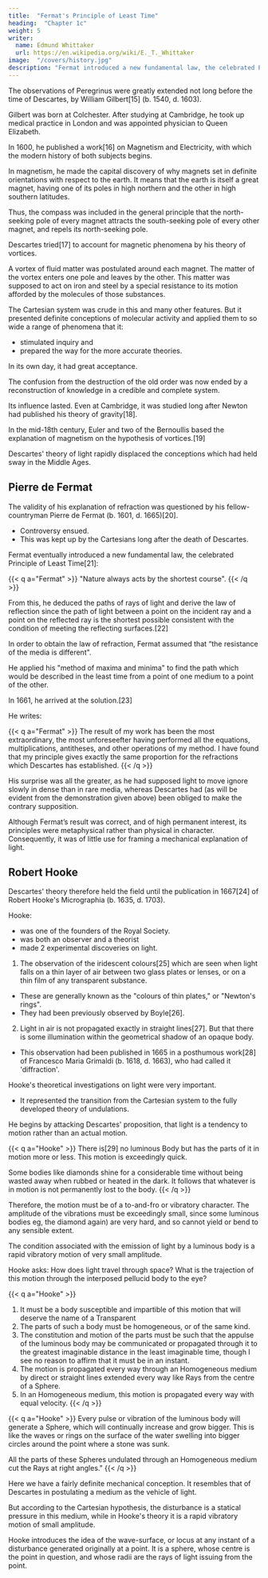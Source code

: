 ```yaml
---
title:  "Fermat's Principle of Least Time"
heading:  "Chapter 1c"
weight: 5
writer:
  name: Edmund Whittaker
  url: https://en.wikipedia.org/wiki/E._T._Whittaker
image:  "/covers/history.jpg"
description: "Fermat introduced a new fundamental law, the celebrated Principle of Least Time: 'Nature always acts by the shortest course'"
---
```



The observations of Peregrinus were greatly extended not long before the time of Descartes, by William Gilbert[15] (b. 1540, d. 1603). 

Gilbert was born at Colchester. After studying at Cambridge, he took up medical practice in London and was appointed physician to Queen Elizabeth. 

In 1600, he published a work[16] on Magnetism and Electricity, with which the modern history of both subjects begins.

In magnetism, he made the capital discovery of why magnets set in definite orientations with respect to the earth. It means that the earth is itself a great magnet, having one of its poles in high northern and the other in high southern latitudes. 

Thus, the compass was included in the general principle that the north-seeking pole of every magnet attracts the south-seeking pole of every other magnet, and repels its north-seeking pole.

Descartes tried[17] to account for magnetic phenomena by his theory of vortices.

A vortex of fluid matter was postulated around each magnet. The matter of the vortex enters one pole and leaves by the other. This matter was supposed to act on iron and steel by a special resistance to its motion afforded by the molecules of those substances.

The Cartesian system was crude in this and many other features. But it presented definite conceptions of molecular activity and applied them to so wide a range of phenomena that it:
- stimulated inquiry and
- prepared the way for the more accurate theories. 

In its own day, it had great acceptance. 

The confusion from the destruction of the old order was now ended by a reconstruction of knowledge in a credible and complete system. 

Its influence lasted. Even at Cambridge, it was studied long after Newton had published his theory of gravity[18].

In the mid-18th century, Euler and two of the Bernoullis based the explanation of magnetism on the hypothesis of vortices.[19]

Descartes' theory of light rapidly displaced the conceptions which had held sway in the Middle Ages. 


## Pierre de Fermat

The validity of his explanation of refraction was questioned by his fellow-countryman Pierre de Fermat (b. 1601, d. 1665)[20].
- Controversy ensued.
- This was kept up by the Cartesians long after the death of Descartes. 

Fermat eventually introduced a new fundamental law, the celebrated Principle of Least Time[21]: 

{{< q a="Fermat" >}}
"Nature always acts by the shortest course".
{{< /q >}}


From this, he deduced the paths of rays of light and derive the law of reflection since the path of light between a point on the incident ray and a point on the reflected ray is the shortest possible consistent with the condition of meeting the reflecting surfaces.[22] 

In order to obtain the law of refraction, Fermat assumed that “the resistance of the media is different". 

He applied his "method of maxima and minima" to find the path which would be described in the least time from a point of one medium to a point of the other. 

In 1661, he arrived at the solution.[23] 

He writes: 


{{< q a="Fermat" >}}
The result of my work has been the most extraordinary, the most unforeseefter having performed all the equations, multiplications, antitheses, and other operations of my method. I have found that my principle gives exactly the same proportion for the refractions which Descartes has established.
{{< /q >}}


His surprise was all the greater, as he had supposed light to move ignore slowly in dense than in rare media, whereas Descartes had (as will be evident from the demonstration given above) been obliged to make the contrary supposition.

Although Fermat’s result was correct, and of high permanent interest, its principles were metaphysical rather than physical in character. Consequently, it was of little use for framing a mechanical explanation of light.


## Robert Hooke

Descartes' theory therefore held the field until the publication in 1667[24] of Robert Hooke's Micrographia (b. 1635, d. 1703). 

Hooke:
- was one of the founders of the Royal Society.
- was both an observer and a theorist
- made 2 experimental discoveries on light.
<!-- .which concern our present subject; but in both of these, as it appeared, he had been anticipated.  -->

1. The observation of the iridescent colours[25] which are seen when light falls on a thin layer of air between two glass plates or lenses, or on a thin film of any transparent substance. 
- These are generally known as the "colours of thin plates," or "Newton's rings".
- They had been previously observed by Boyle[26].

2. Light in air is not propagated exactly in straight lines[27]. But that there is some illumination within the geometrical shadow of an opaque body. 
<!-- Hooke's second experimental discovery made after the date of the Micrographia, was that  -->
- This observation had been published in 1665 in a posthumous work[28] of Francesco Maria Grimaldi (b. 1618, d. 1663), who had called it 'diffraction'.

Hooke's theoretical investigations on light were very important. 
- It represented the transition from the Cartesian system to the fully developed theory of undulations. 

He begins by attacking Descartes' proposition, that light is a tendency to motion rather than an actual motion. 

{{< q a="Hooke" >}}
There is[29] no luminous Body but has the parts of it in motion more or less. This motion is exceedingly quick. 

Some bodies like diamonds shine for a considerable time without being wasted away when rubbed or heated in the dark. It follows that whatever is in motion is not permanently lost to the body.
{{< /q >}}

Therefore, the motion must be of a to-and-fro or vibratory character. The amplitude of the vibrations must be exceedingly small, since some luminous bodies eg, the diamond again) are very hard, and so cannot yield or bend to any sensible extent.

The condition associated with the emission of light by a luminous body is a rapid vibratory motion of very small amplitude.

Hooke asks: How does light travel through space? What is the trajection of this motion through the interposed pellucid body to the eye?


{{< q a="Hooke" >}}
1. It must be a body susceptible and impartible of this motion that will deserve the name of a Transparent
2. The parts of such a body must be homogeneous, or of the same kind.
3. The constitution and motion of the parts must be such that the appulse of the luminous body may be communicated or propagated through it to the greatest imaginable distance in the least imaginable time, though I see no reason to affirm that it must be in an instant.
4. The motion is propagated every way through an Homogeneous medium by direct or straight lines extended every way like Rays from the centre of a Sphere.
5. In an Homogeneous medium, this motion is propagated every way with equal velocity. 
{{< /q >}}

{{< q a="Hooke" >}}
Every pulse or vibration of the luminous body will generate a Sphere, which will continually increase and grow bigger. This is like the waves or rings on the surface of the water swelling into bigger circles around the point where a stone was sunk. 

All the parts of these Spheres undulated through an Homogeneous medium cut the Rays at right angles."
{{< /q >}}

Here we have a fairly definite mechanical conception. It resembles that of Descartes in postulating a medium as the vehicle of light.

But according to the Cartesian hypothesis, the disturbance is a statical pressure in this medium, while in Hooke's theory it is a rapid vibratory motion of small amplitude. 

Hooke introduces the idea of the wave-surface, or locus at any instant of a disturbance generated originally at a point. It is a sphere, whose centre is the point in question, and whose radii are the rays of light issuing from the point.
